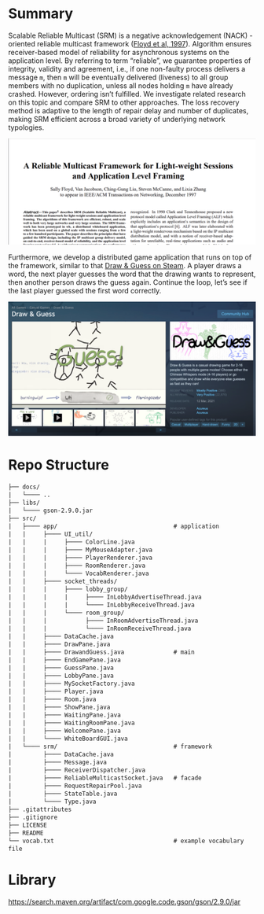 # Summary

Scalable Reliable Multicast (SRM) is a negative acknowledgement (NACK) -oriented reliable multicast framework ([Floyd et al, 1997](https://doi.org/10.1109/90.650139)). Algorithm ensures receiver-based model of reliability for asynchronous systems on the application level. By referring to term “reliable”, we guarantee properties of integrity, validity and agreement, i.e., if one non-faulty process delivers a message `m`, then `m` will be eventually delivered (liveness) to all group members with no duplication, unless all nodes holding `m` have already crashed. However, ordering isn’t fulfilled. We investigate related research on this topic and compare SRM to other approaches. The loss recovery method is adaptive to the length of repair delay and number of duplicates, making SRM efficient across a broad variety of underlying network typologies.

<p align="center">
  <img src="/docs/srm_paper.png" width="600">
</p>

Furthermore, we develop a distributed game application that runs on top of the framework, similar to that [Draw & Guess on Steam](https://store.steampowered.com/app/1483870/Draw__Guess/). A player draws a word, the next player guesses the word that the drawing wants to represent, then another person draws the guess again. Continue the loop, let’s see if the last player guessed the first word correctly.

<p align="center">
  <img src="/docs/dag_steam.png" width="600">
</p>


# Repo Structure

```
├── docs/
|   └──── ..
├── libs/
|   └──── gson-2.9.0.jar
├── src/
|   ├──── app/                                 # application
|   |     ├──── UI_util/
|   |     |     ├──── ColorLine.java
|   |     |     ├──── MyMouseAdapter.java
|   |     |     ├──── PlayerRenderer.java
|   |     |     ├──── RoomRenderer.java
|   |     |     └──── VocabRenderer.java
|   |     ├──── socket_threads/
|   |     |     ├──── lobby_group/
|   |     |     |     ├──── InLobbyAdvertiseThread.java
|   |     |     |     └──── InLobbyReceiveThread.java
|   |     |     └──── room_group/
|   |     |           ├──── InRoomAdvertiseThread.java
|   |     |           └──── InRoomReceiveThread.java
|   |     ├──── DataCache.java
|   |     ├──── DrawPane.java
|   |     ├──── DrawandGuess.java              # main
|   |     ├──── EndGamePane.java
|   |     ├──── GuessPane.java
|   |     ├──── LobbyPane.java
|   |     ├──── MySocketFactory.java
|   |     ├──── Player.java
|   |     ├──── Room.java
|   |     ├──── ShowPane.java
|   |     ├──── WaitingPane.java
|   |     ├──── WaitingRoomPane.java
|   |     ├──── WelcomePane.java
|   |     └──── WhiteBoardGUI.java
|   └──── srm/                                 # framework
|         ├──── DataCache.java
|         ├──── Message.java
|         ├──── ReceiverDispatcher.java
|         ├──── ReliableMulticastSocket.java   # facade
|         ├──── RequestRepairPool.java
|         ├──── StateTable.java
|         └──── Type.java
├── .gitattributes
├── .gitignore
├── LICENSE
├── README
└── vocab.txt                                  # example vocabulary file
```


# Library

https://search.maven.org/artifact/com.google.code.gson/gson/2.9.0/jar
